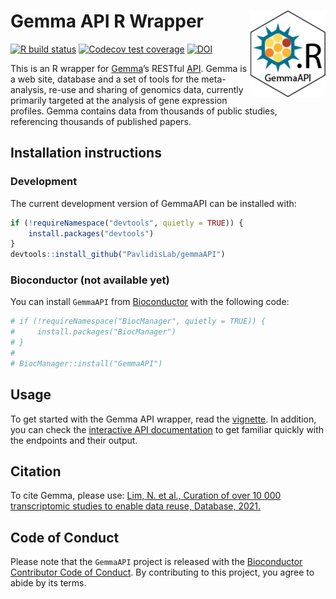
# Gemma API R Wrapper<img src='man/figures/logo.png' align="right" height="138" />

<!-- badges: start -->

[![R build
status](https://github.com/jsicherman/GemmAPI/workflows/R-CMD-check-bioc/badge.svg)](https://github.com/jsicherman/GemmAPI/actions)
[![Codecov test
coverage](https://codecov.io/gh/jsicherman/GemmAPI/branch/master/graph/badge.svg)](https://codecov.io/gh/jsicherman/GemmAPI?branch=master)
[![DOI](https://img.shields.io/badge/doi-10.1093/database/baab006-yellow.svg)](https://doi.org/10.1093/database/baab006)
<!-- badges: end -->

This is an R wrapper for [Gemma](http://gemma.msl.ubc.ca)’s RESTful
[API](https://gemma.msl.ubc.ca/resources/restapidocs/). Gemma is a web
site, database and a set of tools for the meta-analysis, re-use and
sharing of genomics data, currently primarily targeted at the analysis
of gene expression profiles. Gemma contains data from thousands of
public studies, referencing thousands of published papers.

## Installation instructions

### Development

The current development version of GemmaAPI can be installed with:

``` r
if (!requireNamespace("devtools", quietly = TRUE)) {
    install.packages("devtools")
}
devtools::install_github("PavlidisLab/gemmaAPI")
```

### Bioconductor (not available yet)

You can install `GemmaAPI` from
[Bioconductor](http://bioconductor.org/) with the following code:

``` r
# if (!requireNamespace("BiocManager", quietly = TRUE)) {
#     install.packages("BiocManager")
# }
# 
# BiocManager::install("GemmaAPI")
```

## Usage

To get started with the Gemma API wrapper, read the
[vignette](https://pavlidislab.github.io/Gemma-API/articles/gemmaAPI.html).
In addition, you can check the [interactive API
documentation](https://gemma.msl.ubc.ca/resources/restapidocs/) to get
familiar quickly with the endpoints and their output.

## Citation

To cite Gemma, please use: [Lim, N. et al., Curation of over 10 000
transcriptomic studies to enable data reuse, Database,
2021.](https://doi.org/10.1093/database/baab006)

## Code of Conduct

Please note that the `GemmaAPI` project is released with the
[Bioconductor Contributor Code of
Conduct](http://bioconductor.org/about/code-of-conduct/). By
contributing to this project, you agree to abide by its terms.
